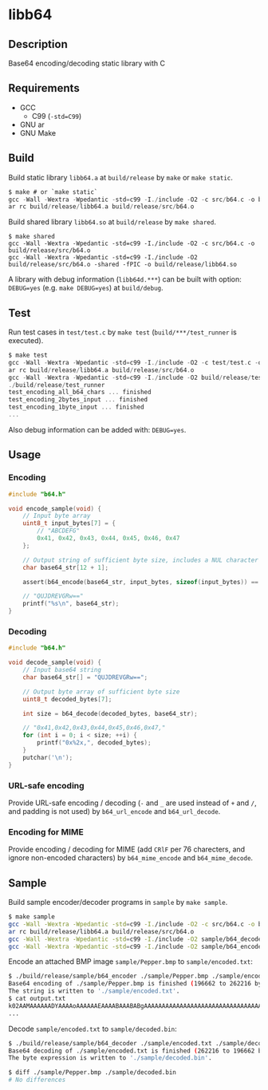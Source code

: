# libb64

## Description

Base64 encoding/decoding static library with C

## Requirements

- GCC
    - C99 (`-std=C99`)
- GNU ar
- GNU Make

## Build

Build static library `libb64.a` at `build/release` by `make` or `make static`.

```c
$ make # or `make static`
gcc -Wall -Wextra -Wpedantic -std=c99 -I./include -O2 -c src/b64.c -o build/release/src/b64.o
ar rc build/release/libb64.a build/release/src/b64.o
```

Build shared library `libb64.so` at `build/release` by `make shared`.

```
$ make shared
gcc -Wall -Wextra -Wpedantic -std=c99 -I./include -O2 -c src/b64.c -o build/release/src/b64.o
gcc -Wall -Wextra -Wpedantic -std=c99 -I./include -O2 build/release/src/b64.o -shared -fPIC -o build/release/libb64.so
```

A library with debug information (`libb64d.***`) can be built with option: `DEBUG=yes` (e.g. `make DEBUG=yes`) at `build/debug`.

## Test

Run test cases in `test/test.c` by `make test` (`build/***/test_runner` is executed).

```c
$ make test
gcc -Wall -Wextra -Wpedantic -std=c99 -I./include -O2 -c test/test.c -o build/release/test/test.o
ar rc build/release/libb64.a build/release/src/b64.o
gcc -Wall -Wextra -Wpedantic -std=c99 -I./include -O2 build/release/test/test.o -L./build/release -lb64 -o build/release/test_runner
./build/release/test_runner
test_encoding_all_b64_chars ... finished
test_encoding_2bytes_input ... finished
test_encoding_1byte_input ... finished
...
```

Also debug information can be added with: `DEBUG=yes`.

## Usage

### Encoding

```c
#include "b64.h"

void encode_sample(void) {
    // Input byte array
    uint8_t input_bytes[7] = {
        // "ABCDEFG"
        0x41, 0x42, 0x43, 0x44, 0x45, 0x46, 0x47
    };

    // Output string of sufficient byte size, includes a NUL character ('\0')
    char base64_str[12 + 1];

    assert(b64_encode(base64_str, input_bytes, sizeof(input_bytes)) == 12);

    // "QUJDREVGRw=="
    printf("%s\n", base64_str);
}
```

### Decoding

```c
#include "b64.h"

void decode_sample(void) {
    // Input base64 string
    char base64_str[] = "QUJDREVGRw==";

    // Output byte array of sufficient byte size
    uint8_t decoded_bytes[7];

    int size = b64_decode(decoded_bytes, base64_str);

    // "0x41,0x42,0x43,0x44,0x45,0x46,0x47,"
    for (int i = 0; i < size; ++i) {
        printf("0x%2x,", decoded_bytes);
    }
    putchar('\n');
}
```

### URL-safe encoding

Provide URL-safe encoding / decoding (`-` and `_` are used instead of `+` and `/`, and padding is not used) by `b64_url_encode` and `b64_url_decode`.

### Encoding for MIME

Provide encoding / decoding for MIME (add `CRlF` per 76 charecters, and ignore non-encoded characters) by `b64_mime_encode` and `b64_mime_decode`.

## Sample

Build sample encoder/decoder programs in `sample` by `make sample`.

```sh
$ make sample
gcc -Wall -Wextra -Wpedantic -std=c99 -I./include -O2 -c src/b64.c -o build/release/src/b64.o
ar rc build/release/libb64.a build/release/src/b64.o
gcc -Wall -Wextra -Wpedantic -std=c99 -I./include -O2 sample/b64_decoder.c -L./build/release -lb64 -o build/release/sample/b64_decoder
gcc -Wall -Wextra -Wpedantic -std=c99 -I./include -O2 sample/b64_encoder.c -L./build/release -lb64 -o build/release/sample/b64_encoder
```

Encode an attached BMP image `sample/Pepper.bmp` to `sample/encoded.txt`:

```sh
$ ./build/release/sample/b64_encoder ./sample/Pepper.bmp ./sample/encoded.txt
Base64 encoding of ./sample/Pepper.bmp is finished (196662 to 262216 bytes).
The string is written to './sample/encoded.txt'.
$ cat output.txt
k02AAMAAAAAADYAAAAoAAAAAAEAAAABAAABABgAAAAAAAAAAAAAAAAAAAAAAAAAAAAAAAAAAABcMHN+L3KAImd4KpKUWL26VbG3NbW5P8DGWMjEXs3HUsrDIU8rJUdHGWdDMU9LK
...
```

Decode `sample/encoded.txt` to `sample/decoded.bin`:

```sh
$ ./build/release/sample/b64_decoder ./sample/encoded.txt ./sample/decoded.bin
Base64 decoding of ./sample/encoded.txt is finished (262216 to 196662 bytes).
The byte expression is written to './sample/decoded.bin'.

$ diff ./sample/Pepper.bmp ./sample/decoded.bin
# No differences
```
